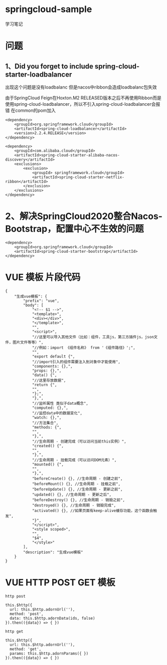 # springcloud-sample
学习笔记


# 问题
## 1、Did you forget to include spring-cloud-starter-loadbalancer
出现这个问题是没有loadbalanc 但是nacos中ribbon会造成loadbalanc包失效

由于SpringCloud Feign在Hoxton.M2 RELEASED版本之后不再使用Ribbon而是使用spring-cloud-loadbalancer，所以不引入spring-cloud-loadbalancer会报错
在common的pom加入
```bazaar
<dependency>
    <groupId>org.springframework.cloud</groupId>
    <artifactId>spring-cloud-loadbalancer</artifactId>
    <version>2.2.4.RELEASE</version>
</dependency>

```

```bazaar
<dependency>
    <groupId>com.alibaba.cloud</groupId>
    <artifactId>spring-cloud-starter-alibaba-nacos-discovery</artifactId>
    <exclusions>
        <exclusion>
            <groupId> springframework.cloud</groupId>
            <artifactId>spring-cloud-starter-netflix-ribbon</artifactId>
        </exclusion>
    </exclusions>
</dependency>
```
# 2、解决SpringCloud2020整合Nacos-Bootstrap，配置中心不生效的问题
```bazaar
<dependency>
    <groupId>org.springframework.cloud</groupId>
    <artifactId>spring-cloud-starter-bootstrap</artifactId>
</dependency>
```

# VUE 模板 片段代码
```bazaar
{
	"生成vue模板": {
		"prefix": "vue",
		"body": [
			"<!-- $1 -->",
			"<template>",
			"<div></div>",
			"</template>",
			"",
			"<script>",
			"//这里可以导入其他文件（比如：组件，工具js，第三方插件js，json文件，图片文件等等）",
			"//例如：import 《组件名称》 from '《组件路径》';",
			"",
			"export default {",
			"//import引入的组件需要注入到对象中才能使用",
			"components: {},",
			"props: {},",
			"data() {",
			"//这里存放数据",
			"return {",
			"",
			"};",
			"},",
			"//监听属性 类似于data概念",
			"computed: {},",
			"//监控data中的数据变化",
			"watch: {},",
			"//方法集合",
			"methods: {",
			"",
			"},",
			"//生命周期 - 创建完成（可以访问当前this实例）",
			"created() {",
			"",
			"},",
			"//生命周期 - 挂载完成（可以访问DOM元素）",
			"mounted() {",
			"",
			"},",
			"beforeCreate() {}, //生命周期 - 创建之前",
			"beforeMount() {}, //生命周期 - 挂载之前",
			"beforeUpdate() {}, //生命周期 - 更新之前",
			"updated() {}, //生命周期 - 更新之后",
			"beforeDestroy() {}, //生命周期 - 销毁之前",
			"destroyed() {}, //生命周期 - 销毁完成",
			"activated() {}, //如果页面有keep-alive缓存功能，这个函数会触发",
			"}",
			"</script>",
			"<style scoped>",
			"",
			"$4",
			"</style>"
		],
		"description": "生成vue模板"
	}
}
```

# VUE HTTP POST GET 模板
```bazaar
http post

this.$http({
  url: this.$http.adornUrl(''),
  method: 'post',
  data: this.$http.adornData(ids, false)
}).then(({data}) => { })

http get

this.$http({
  url: this.$http.adornUrl(''),
  method: 'get',
  params: this.$http.adornParams({ })
}).then(({data}) => { })
```